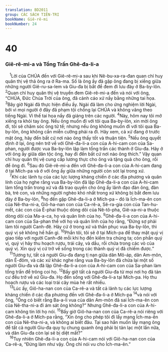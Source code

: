 ```yaml
---
translation: BD2011
group: CÁC SÁCH TIÊN-TRI
bookName: Giê-rê-mi 
bookNumber: 24
---
```


<div class="title"><h1>40</h1><h3>Giê-rê-mi-a và Tổng Trấn Ghê-đa-li-a</h3></div>
<span class="verse gie_40_1"> <sup>1</sup>Lời của CHÚA đến với Giê-rê-mi-a sau khi Nê-bu-xa-ra-đan quan chỉ huy quân thị vệ thả ông ra ở Ra-ma. Số là ông ấy đã gặp ông đang bị xiềng giữa những người Giê-ru-sa-lem và Giu-đa bị bắt để đem đi lưu đày ở Ba-by-lôn. </span>
<span class="verse gie_40_2"><sup>2</sup>Quan chỉ huy quân thị vệ truyền đem Giê-rê-mi-a đến và nói với ông, “CHÚA, Ðức Chúa Trời của ông, đã cảnh cáo xứ nầy bằng những tai họa. </span>
<span class="verse gie_40_3"><sup>3</sup>Bây giờ Ngài đã thực hiện điều ấy. Ngài đã làm cho ứng nghiệm lời Ngài, bởi vì mọi người ở đây đã phạm tội chống lại CHÚA và không vâng theo tiếng Ngài. Vì thế tai họa nầy đã giáng trên các người. </span>
<span class="verse gie_40_4"><sup>4</sup>Này, hôm nay tôi mở xiềng ra khỏi tay ông. Nếu ông muốn đi với tôi qua Ba-by-lôn, xin mời ông đi, tôi sẽ chăm sóc ông tử tế; nhưng nếu ông không muốn đi với tôi qua Ba-by-lôn, ông không cần miễn cưỡng phải ra đi. Hãy xem, cả xứ đang ở trước mặt ông, hãy đến bất cứ nơi nào ông thấy tốt và thuận tiện. </span>
<span class="verse gie_40_5"><sup>5</sup>Nếu ông quyết định ở lại, ông nên trở về với Ghê-đa-li-a con của A-hi-cam con của Sa-phan, người được vua Ba-by-lôn lập làm tổng trấn các thành ở Giu-đa. Hãy ở với ông ấy giữa dân tộc ông, hay đi đến bất cứ nơi nào ông thích.” Vậy quan chỉ huy quân thị vệ cung cấp lương thực cho ông và tặng quà cho ông, rồi để ông đi. </span>
<span class="verse gie_40_6"><sup>6</sup>Sau đó Giê-rê-mi-a đến với Ghê-đa-li-a con của A-hi-cam đang ở tại Mích-pa và ở với ông ấy giữa những người còn sót lại trong xứ.<br/></span>
<span class="verse gie_40_7"> <sup>7</sup>Khi các lãnh tụ của các lực lượng kháng chiến ở các địa phương và quân lính của họ nghe rằng vua Ba-by-lôn đã lập Ghê-đa-li-a con của A-hi-cam làm tổng trấn trong xứ và đã trao quyền cho ông ấy lãnh đạo đàn ông, đàn bà, trẻ con, và những người nghèo khó nhất trong xứ không bị bắt đem lưu đày ở Ba-by-lôn, </span>
<span class="verse gie_40_8"><sup>8</sup>họ đến gặp Ghê-đa-li-a ở Mích-pa – đó là Ích-ma-ên con của Nê-tha-ni-a, Giô-ha-nan con của Ca-rê-a, Sê-ra-gia con của Tan-hu-mết, các con của Ê-phai thuộc dòng dõi của Nê-tô-pha, Giê-xa-ni-a thuộc dòng dõi của Ma-a-ca, họ và quân lính của họ. </span>
<span class="verse gie_40_9"><sup>9</sup>Ghê-đa-li-a con của A-hi-cam con của Sa-phan thề với họ và quân lính của họ rằng, “Ðừng sợ phải làm tôi người Canh-đê. Hãy cứ ở trong xứ và thần phục vua Ba-by-lôn, thì quý vị sẽ không hề hấn gì. </span>
<span class="verse gie_40_10"><sup>10</sup>Phần tôi, tôi sẽ ở tại Mích-pa để thay mặt quý vị giao tiếp với người Canh-đê mỗi khi họ đến kiểm tra chúng ta; còn phần quý vị, quý vị hãy thu hoạch rượu, trái cây, và dầu, rồi chứa trong các vò của quý vị. Xin quý vị cứ trở về sống trong các thành quý vị đã chiếm được.”<br/></span>
<span class="verse gie_40_11"> <sup>11</sup>Tương tự, tất cả người Giu-đa đang tị nạn giữa dân Mô-áp, dân Am-môn, dân Ê-đôm, và các xứ khác nghe rằng vua Ba-by-lôn đã chừa lại một số người Giu-đa và đã lập Ghê-đa-li-a con của A-hi-cam con của Sa-phan làm tổng trấn để trông coi họ. </span>
<span class="verse gie_40_12"><sup>12</sup>Bấy giờ tất cả người Giu-đa từ mọi nơi họ đã tản cư đều trở về xứ Giu-đa. Họ đến sống với Ghê-đa-li-a tại Mích-pa. Họ thu hoạch rượu và các loại trái cây mùa hè rất nhiều.<br/></span>
<span class="verse gie_40_13"> <sup>13</sup>Lúc ấy, Giô-ha-nan con của Ca-rê-a và tất cả lãnh tụ các lực lượng kháng chiến ở các địa phương đến với Ghê-đa-li-a ở Mích-pa </span>
<span class="verse gie_40_14"><sup>14</sup>và nói với ông, “Ông có biết rằng Ba-a-li vua của dân Am-môn đã sai Ích-ma-ên con của Nê-tha-ni-a đi ám sát ông không?” Nhưng Ghê-đa-li-a con của A-hi-cam không tin lời họ nói. </span>
<span class="verse gie_40_15"><sup>15</sup>Bấy giờ Giô-ha-nan con của Ca-rê-a nói riêng với Ghê-đa-li-a ở Mích-pa rằng, “Xin ông cho phép tôi đi lấy mạng Ích-ma-ên con của Nê-tha-ni-a, và không ai biết đâu. Tại sao hắn muốn lấy mạng ông để tất cả người Giu-đa quy tụ chung quanh ông phải bị tản lạc một lần nữa, và dân Giu-đa còn lại sẽ bị diệt mất?”<br/></span>
<span class="verse gie_40_16"> <sup>16</sup>Tuy nhiên Ghê-đa-li-a con của A-hi-cam nói với Giô-ha-nan con của Ca-rê-a, “Ðừng làm như vậy. Ông chỉ nói vu cho Ích-ma-ên.”<br/></span>
